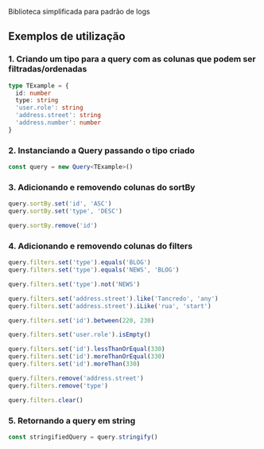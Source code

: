 Biblioteca simplificada para padrão de logs

## Exemplos de utilização

### 1. Criando um tipo para a query com as colunas que podem ser filtradas/ordenadas
```ts
type TExample = {
  id: number
  type: string
  'user.role': string
  'address.street': string
  'address.number': number
}
```
### 2. Instanciando a Query passando o tipo criado
```ts
const query = new Query<TExample>()
```

### 3. Adicionando e removendo colunas do sortBy
```ts
query.sortBy.set('id', 'ASC')
query.sortBy.set('type', 'DESC')
```

```ts
query.sortBy.remove('id')
```

### 4. Adicionando e removendo colunas do filters
```ts
query.filters.set('type').equals('BLOG')
query.filters.set('type').equals('NEWS', 'BLOG')
```

```ts
query.filters.set('type').not('NEWS')
```

```ts
query.filters.set('address.street').like('Tancredo', 'any')
query.filters.set('address.street').iLike('rua', 'start')
```

```ts
query.filters.set('id').between(220, 230)
```

```ts
query.filters.set('user.role').isEmpty()
```

```ts
query.filters.set('id').lessThanOrEqual(330)
query.filters.set('id').moreThanOrEqual(330)
query.filters.set('id').moreThan(330)
```

```ts
query.filters.remove('address.street')
query.filters.remove('type')
```

```ts
query.filters.clear()
```

### 5. Retornando a query em string
```ts
const stringifiedQuery = query.stringify()
```
